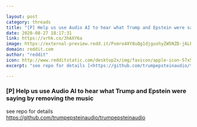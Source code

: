 ```yaml
---

layout: post
category: threads
title: "[P] Help us use Audio AI to hear what Trump and Epstein were saying by removing the music"
date: 2020-08-27 18:17:31
link: https://vrhk.co/3hAXY6a
image: https://external-preview.redd.it/Pxmro4XY8uQg1djguxhyZW5NZD-jALPvTBcfIwpbF9k.jpg?width=1000&height=523.560209424&auto=webp&crop=1000:523.560209424,smart&s=5ae0a4be6e19ca4e403079e12ec863f885b51b3e
domain: reddit.com
author: "reddit"
icon: http://www.redditstatic.com/desktop2x/img/favicon/apple-icon-57x57.png
excerpt: "see repo for details [<https://github.com/trumpepsteinaudio/trumpepsteinaudio>](<https://github.com/trumpepsteinaudio/trumpepsteinaudio>)"

---
```


### [P] Help us use Audio AI to hear what Trump and Epstein were saying by removing the music

see repo for details [<https://github.com/trumpepsteinaudio/trumpepsteinaudio>](<https://github.com/trumpepsteinaudio/trumpepsteinaudio>)